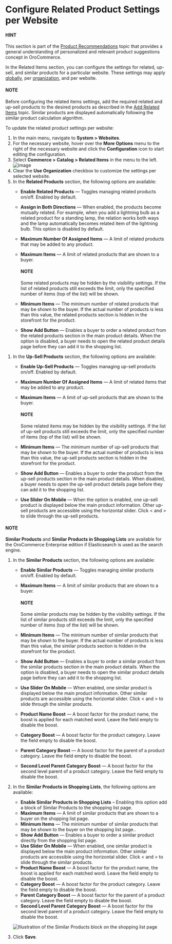 <a id="sys-websites-commerce-catalog-related-products"></a>

# Configure Related Product Settings per Website

#### HINT
This section is part of the [Product Recommendations](../../../../../../concept-guides/catalog-promotions/product-management/index.md#user-guide-products-recommendations) topic that provides a general understanding of personalized and relevant product suggestions concept in OroCommerce.

In the Related Items section, you can configure the settings for related, up-sell, and similar products for a particular website. These settings may apply [globally](../../../../configuration/commerce/catalog/global-related-products.md#sys-commerce-catalog-relate-products-main), per [organization](../../../../user-management/organizations/org-configuration/commerce/catalog/organization-related-products.md#sys-users-organization-commerce-catalog-related-products), and per website.

#### NOTE
Before configuring the related items settings, add the required related and up-sell products to the desired products as described in the [Add Related Items](../../../../../products/products/create-simple.md#products-related-items) topic. Similar products are displayed automatically following the similar product calculation algorithm.

To update the related product settings per website:

1. In the main menu, navigate to **System > Websites**.
2. For the necessary website, hover over the <i class="fa fa-ellipsis-h fa-lg" aria-hidden="true"></i> **More Options** menu to the right of the necessary website and click the <i class="fas fa-cog" aria-hidden="true"></i> **Configuration** icon to start editing the configuration.
3. Select **Commerce > Catalog > Related Items** in the menu to the left.
   ![image](user/img/system/websites/web_configuration/RelatedProductsWebsite.png)
4. Clear the **Use Organization** checkbox to customize the settings per selected website.
5. In the **Related Products** section, the following options are available:
   * **Enable Related Products** — Toggles managing related products on/off. Enabled by default.
   * **Assign in Both Directions** — When enabled, the products become mutually related. For example, when you add a lightning bulb as a related product for a standing lamp, the relation works both ways and the lamp automatically becomes related item of the lightning bulb. This option is disabled by default.
   * **Maximum Number Of Assigned Items** — A limit of related products that may be added to any product.
   * **Maximum Items** — A limit of related products that are shown to a buyer.

     #### NOTE
     Some related products may be hidden by the visibility settings. If the list of related products still exceeds the limit, only the specified number of items (top of the list) will be shown.
   * **Minimum Items** — The minimum number of related products that may be shown to the buyer. If the actual number of products is less than this value, the related products section is hidden in the storefront for the product.
   * **Show Add Button** — Enables a buyer to order a related product from the related products section in the main product details. When the option is disabled, a buyer needs to open the related product details page before they can add it to the shopping list.

<!-- begin_upsell_items_body -->

<a id="sys-websites-commerce-catalog-upsell-products"></a>
1. In the **Up-Sell Products** section, the following options are available:
   * **Enable Up-Sell Products** — Toggles managing up-sell products on/off. Enabled by default.
   * **Maximum Number Of Assigned Items** — A limit of related items that may be added to any product.
   * **Maximum Items** — A limit of up-sell products that are shown to the buyer.

     #### NOTE
     Some related items may be hidden by the visibility settings. If the list of up-sell products still exceeds the limit, only the specified number of items (top of the list) will be shown.
   * **Minimum Items** — The minimum number of up-sell products that may be shown to the buyer. If the actual number of products is less than this value, the up-sell products section is hidden in the storefront for the product.
   * **Show Add Button** — Enables a buyer to order the product from the up-sell products section in the main product details. When disabled, a buyer needs to open the up-sell product details page before they can add it to the shopping list.
   * **Use Slider On Mobile** — When the option is enabled, one up-sell product is displayed below the main product information. Other up-sell products are accessible using the horizontal slider. Click < and > to slide through the up-sell products.

<a id="sys-websites-commerce-catalog-similar-products"></a>

#### NOTE
**Similar Products** and **Similar Products in Shopping Lists** are available for the OroCommerce Enterprise edition if Elasticsearch is used as the search engine.

1. In the **Similar Products** section, the following options are available:
   * **Enable Similar Products** — Toggles managing similar products on/off. Enabled by default.
   * **Maximum Items** — A limit of similar products that are shown to a buyer.

     #### NOTE
     Some similar products may be hidden by the visibility settings. If the list of similar products still exceeds the limit, only the specified number of items (top of the list) will be shown.
   * **Minimum Items** — The minimum number of similar products that may be shown to the buyer. If the actual number of products is less than this value, the similar products section is hidden in the storefront for the product.
   * **Show Add Button** — Enables a buyer to order a similar product from the similar products section in the main product details. When the option is disabled, a buyer needs to open the similar product details page before they can add it to the shopping list.
   * **Use Slider On Mobile** — When enabled, one similar product is displayed below the main product information. Other similar products are accessible using the horizontal slider. Click < and > to slide through the similar products.
   * **Product Name Boost** — A boost factor for the product name, the boost is applied for each matched word. Leave the field empty to disable the boost.
   * **Category Boost** — A boost factor for the product category. Leave the field empty to disable the boost.
   * **Parent Category Boost** — A boost factor for the parent of a product category. Leave the field empty to disable the boost.
   * **Second Level Parent Category Boost** — A boost factor for the second level parent of a product category. Leave the field empty to disable the boost.
2. In the **Similar Products in Shopping Lists**, the following options are available:
   * **Enable Similar Products in Shopping Lists** – Enabling this option add a block of Similar Products to the shopping list page.
   * **Maximum Items** — A limit of similar products that are shown to a buyer on the shopping list page.
   * **Minimum Items** — The minimum number of similar products that may be shown to the buyer on the shopping list page..
   * **Show Add Button** — Enables a buyer to order a similar product directly from the shopping list page.
   * **Use Slider On Mobile** — When enabled, one similar product is displayed below the main product information. Other similar products are accessible using the horizontal slider. Click < and > to slide through the similar products.
   * **Product Name Boost** — A boost factor for the product name, the boost is applied for each matched word. Leave the field empty to disable the boost.
   * **Category Boost** — A boost factor for the product category. Leave the field empty to disable the boost.
   * **Parent Category Boost** — A boost factor for the parent of a product category. Leave the field empty to disable the boost.
   * **Second Level Parent Category Boost** — A boost factor for the second level parent of a product category. Leave the field empty to disable the boost.

   ![Illustration of the Similar Products block on the shopping list page](user/img/system/config_commerce/catalog/sl-similar-products.png)
3. Click **Save**.

<!-- fa-bars = fa-navicon -->
<!-- Ic Tiles is used as Set As Default in saved views, and as tiles in display layout options -->
<!-- IcPencil refers to Rename in Commerce and Inline Editing in CRM -->
<!-- Check mark in the square. -->
<!-- SortDesc is also used as drop-down arrow -->
<!-- A -->
<!-- B -->
<!-- C -->
<!-- D -->
<!-- E -->
<!-- F -->
<!-- G -->
<!-- H -->
<!-- I -->
<!-- L -->
<!-- M -->
<!-- P -->
<!-- R -->
<!-- S -->
<!-- T -->
<!-- U -->
<!-- Z -->
